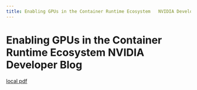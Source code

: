 ```yaml
---
title: Enabling GPUs in the Container Runtime Ecosystem   NVIDIA Developer Blog
---
```


# Enabling GPUs in the Container Runtime Ecosystem   NVIDIA Developer Blog

[local pdf](../../../pdfs/Enabling%20GPUs%20in%20the%20Container%20Runtime%20Ecosystem%20_%20NVIDIA%20Developer%20Blog.pdf)
